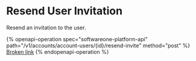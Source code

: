 # Resend User Invitation

Resend an invitation to the user.

{% openapi-operation spec="softwareone-platform-api" path="/v1/accounts/account-users/{id}/resend-invite" method="post" %}
[Broken link](broken-reference)
{% endopenapi-operation %}
